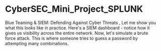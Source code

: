 # CyberSEC_Mini_Project_SPLUNK
Blue Teaming &amp; SIEM: Defending Against Cyber Threats , Let me show you what this looks like in practice. Here's a SIEM dashboard - notice how it gives us visibility across the entire network. Now, let's simulate a brute force attack. This is where someone tries to guess a password by attempting many combinations. 
